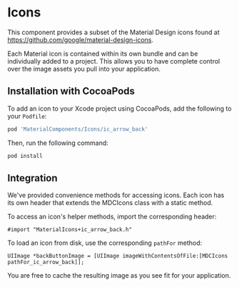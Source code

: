 # Icons

This component provides a subset of the Material Design icons found at
https://github.com/google/material-design-icons.

Each Material icon is contained within its own bundle and can be individually added to a project.
This allows you to have complete control over the image assets you pull into your application.

## Installation with CocoaPods

To add an icon to your Xcode project using CocoaPods, add the following to your `Podfile`:

~~~bash
pod 'MaterialComponents/Icons/ic_arrow_back'
~~~

Then, run the following command:

~~~bash
pod install
~~~

## Integration

We've provided convenience methods for accessing icons. Each icon has its own header that extends
the MDCIcons class with a static method.

To access an icon's helper methods, import the corresponding header:

    #import "MaterialIcons+ic_arrow_back.h"

To load an icon from disk, use the corresponding `pathFor` method:

    UIImage *backButtonImage = [UIImage imageWithContentsOfFile:[MDCIcons pathFor_ic_arrow_back]];

You are free to cache the resulting image as you see fit for your application.
